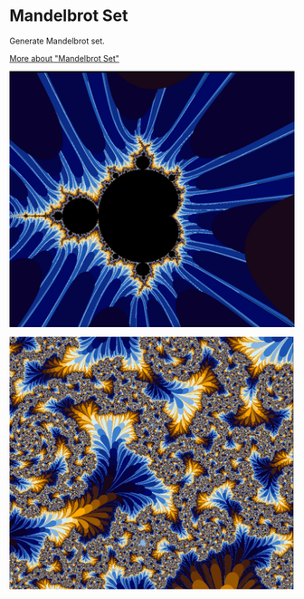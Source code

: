 # Mandelbrot Set
Generate Mandelbrot set.

[More about "Mandelbrot Set"](https://en.wikipedia.org/wiki/Mandelbrot_set)

![Demo](/Demo.png)

![Demo2](/Demo2.png)
